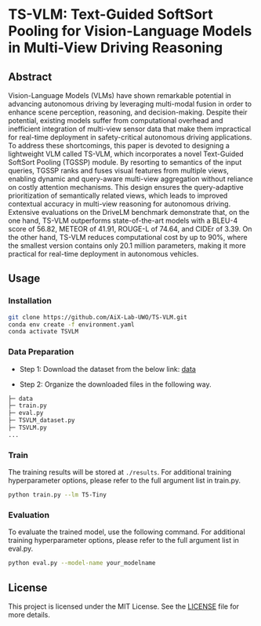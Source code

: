 # TS-VLM: Text-Guided SoftSort Pooling for Vision-Language Models in Multi-View Driving Reasoning

## Abstract

Vision-Language Models (VLMs) have shown remarkable potential in advancing autonomous driving by leveraging multi-modal fusion in order to enhance scene perception, reasoning, and decision-making. Despite their potential, existing models suffer from computational overhead and inefficient integration of multi-view sensor data that make them impractical for real-time deployment in safety-critical autonomous driving applications. To address these shortcomings, this paper is devoted to designing a lightweight VLM called TS-VLM, which incorporates a novel Text-Guided SoftSort Pooling (TGSSP) module. By resorting to semantics of the input queries, TGSSP ranks and fuses visual features from multiple views, enabling dynamic and query-aware multi-view aggregation without reliance on costly attention mechanisms. This design ensures the query-adaptive prioritization of semantically related views, which leads to improved contextual accuracy in multi-view reasoning for autonomous driving. Extensive evaluations on the DriveLM benchmark demonstrate that, on the one hand, TS-VLM outperforms state-of-the-art models with a BLEU-4 score of 56.82, METEOR of 41.91, ROUGE-L of 74.64, and CIDEr of 3.39. On the other hand, TS-VLM reduces computational cost by up to 90%, where the smallest version contains only 20.1 million parameters, making it more practical for real-time deployment in autonomous vehicles. 

## Usage

### Installation
```bash
git clone https://github.com/AiX-Lab-UWO/TS-VLM.git
conda env create -f environment.yaml
conda activate TSVLM
```

### Data Preparation
* Step 1: Download the dataset from the below link:
[data](https://drive.google.com/file/d/10Fp9_cZJO9R1RYJxUTEeJHB_Lk0UEC_3/view?usp=sharing)

* Step 2: Organize the downloaded files in the following way.
```bash
├─ data
├─ train.py
├─ eval.py
├─ TSVLM_dataset.py
├─ TSVLM.py
...
```

### Train
The training results will be stored at `./results`. For additional training hyperparameter options, please refer to the full argument list in train.py.
```bash
python train.py --lm T5-Tiny
```

### Evaluation
To evaluate the trained model, use the following command. For additional training hyperparameter options, please refer to the full argument list in eval.py.
```bash
python eval.py --model-name your_modelname
```

## License
This project is licensed under the MIT License. See the [LICENSE](LICENSE) file for more details.


[//]: # (## Citation)

[//]: # (If you are interested in this work, please use the following BibTeX entry.)

[//]: # ()
[//]: # (```)

[//]: # (```)

